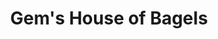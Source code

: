 ---
title: "Gem's House of Bagels"
url: /hazlet-township/gems-house-of-bagels/
shop: Lebensmittel
---